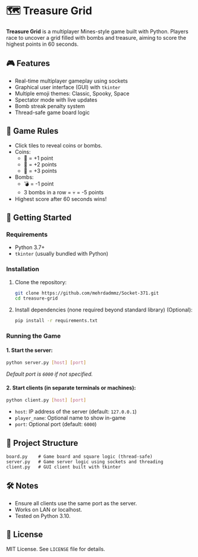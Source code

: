 # 🗺️ Treasure Grid

**Treasure Grid** is a multiplayer Mines-style game built with Python. Players race to uncover a grid filled with bombs and treasure, aiming to score the highest points in 60 seconds.

## 🎮 Features

- Real-time multiplayer gameplay using sockets
- Graphical user interface (GUI) with `tkinter`
- Multiple emoji themes: Classic, Spooky, Space
- Spectator mode with live updates
- Bomb streak penalty system
- Thread-safe game board logic

## 🧩 Game Rules

- Click tiles to reveal coins or bombs.
- Coins:
  - 🥉 = +1 point
  - 🥈 = +2 points
  - 🥇 = +3 points
- Bombs:
  - 💣 = -1 point
  - 3 bombs in a row = 💀 = -5 points
- Highest score after 60 seconds wins!

## 🚀 Getting Started

### Requirements

- Python 3.7+
- `tkinter` (usually bundled with Python)

### Installation

1. Clone the repository:
   ```bash
   git clone https://github.com/mehrdadmmz/Socket-371.git
   cd treasure-grid
   ```

2. Install dependencies (none required beyond standard library) (Optional):
   ```bash
   pip install -r requirements.txt
   ```

### Running the Game

#### 1. Start the server:
```bash
python server.py [host] [port]
```
_Default port is `6000` if not specified._

#### 2. Start clients (in separate terminals or machines):
```bash
python client.py [host] [port]
```
- `host`: IP address of the server (default: `127.0.0.1`)
- `player_name`: Optional name to show in-game
- `port`: Optional port (default: `6000`)

## 🧠 Project Structure

```
board.py    # Game board and square logic (thread-safe)
server.py   # Game server logic using sockets and threading
client.py   # GUI client built with tkinter
```

## 🛠️ Notes

- Ensure all clients use the same port as the server.
- Works on LAN or localhost.
- Tested on Python 3.10.

## 📜 License

MIT License. See `LICENSE` file for details.

